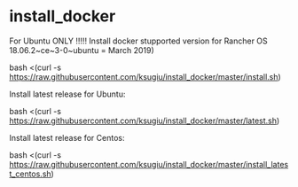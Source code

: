 # install_docker

For Ubuntu ONLY !!!!!
Install docker stupported version for Rancher OS 18.06.2~ce~3-0~ubuntu   = March 2019)

bash <(curl -s https://raw.githubusercontent.com/ksugiu/install_docker/master/install.sh)



Install latest release for Ubuntu:

bash <(curl -s https://raw.githubusercontent.com/ksugiu/install_docker/master/latest.sh)



Install latest release for Centos:

bash <(curl -s https://raw.githubusercontent.com/ksugiu/install_docker/master/install_latest_centos.sh)
